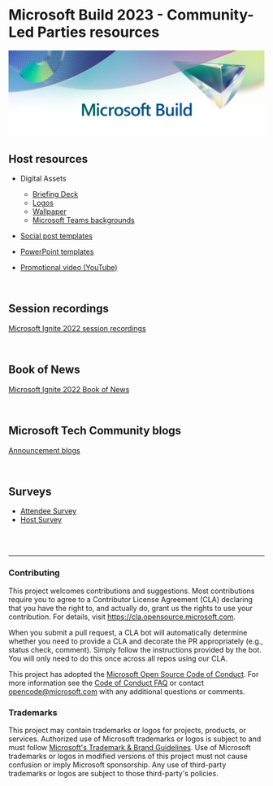 # Microsoft Build 2023 - Community-Led Parties resources

![Microsoft Build 2022 banner](./Assets/Microsoft%20Build%202023/EmailHeaders_2023MSBuild_02_B-Header.png)



## Host resources

* Digital Assets
  * [Briefing Deck](https://github.com/microsoft/Microsoft-Community-Led-Parties/tree/main/Assets/Microsoft%20Build%202023/Microsoft%20Build%202023%Community-Led%Parties%-Briefing%Deck.pdf)
  * [Logos](https://github.com/microsoft/Microsoft-Ignite-2022-After-Parties/tree/main/Assets/Microsoft%20Ignite%202022/Logos)
  * [Wallpaper](https://github.com/microsoft/Microsoft-Ignite-2022-After-Parties/tree/main/Assets/Microsoft%20Ignite%202022/Wallpaper)
  * [Microsoft Teams backgrounds](https://github.com/microsoft/Microsoft-Ignite-2022-After-Parties/tree/main/Assets/Microsoft%20Ignite%202022/Teams%20Background)

* [Social post templates](https://github.com/microsoft/Microsoft-Ignite-2022-After-Parties/tree/main/Assets/Microsoft%20Ignite%202022/Social%20Posts%20Templates)

* [PowerPoint templates](https://github.com/microsoft/Microsoft-Buils-2023-After-Parties/tree/main/Assets/Microsoft%20Build%202023/Powerpoint%20Templates)

* [Promotional video (YouTube)](https://youtu.be/ZOStH9PQkR4)

<br/>

## Session recordings

[Microsoft Ignite 2022 session recordings](https://learn.microsoft.com/events/ignite-2022/)

<br/>

## Book of News
[Microsoft Ignite 2022 Book of News](https://news.microsoft.com/ignite-2022-book-of-news/)  

<br/>

## Microsoft Tech Community blogs
[Announcement blogs](https://techcommunity.microsoft.com/t5/forums/searchpage/tab/message?filter=includeBlogs&q=%27Ignite%202022%27&noSynonym=false&collapse_discussion=true&include_blogs=true)

<br/>

## Surveys
* [Attendee Survey](https://aka.ms/MSIgnite-AfterParties-Attendeesfeedback)
* [Host Survey](https://aka.ms/MSIgnite-AfterParties-Hostsfeedback)

<br/>
<br/>

---


### Contributing

This project welcomes contributions and suggestions.  Most contributions require you to agree to a
Contributor License Agreement (CLA) declaring that you have the right to, and actually do, grant us
the rights to use your contribution. For details, visit https://cla.opensource.microsoft.com.

When you submit a pull request, a CLA bot will automatically determine whether you need to provide
a CLA and decorate the PR appropriately (e.g., status check, comment). Simply follow the instructions
provided by the bot. You will only need to do this once across all repos using our CLA.

This project has adopted the [Microsoft Open Source Code of Conduct](https://opensource.microsoft.com/codeofconduct/).
For more information see the [Code of Conduct FAQ](https://opensource.microsoft.com/codeofconduct/faq/) or
contact [opencode@microsoft.com](mailto:opencode@microsoft.com) with any additional questions or comments.

### Trademarks

This project may contain trademarks or logos for projects, products, or services. Authorized use of Microsoft 
trademarks or logos is subject to and must follow 
[Microsoft's Trademark & Brand Guidelines](https://www.microsoft.com/en-us/legal/intellectualproperty/trademarks/usage/general).
Use of Microsoft trademarks or logos in modified versions of this project must not cause confusion or imply Microsoft sponsorship.
Any use of third-party trademarks or logos are subject to those third-party's policies.
